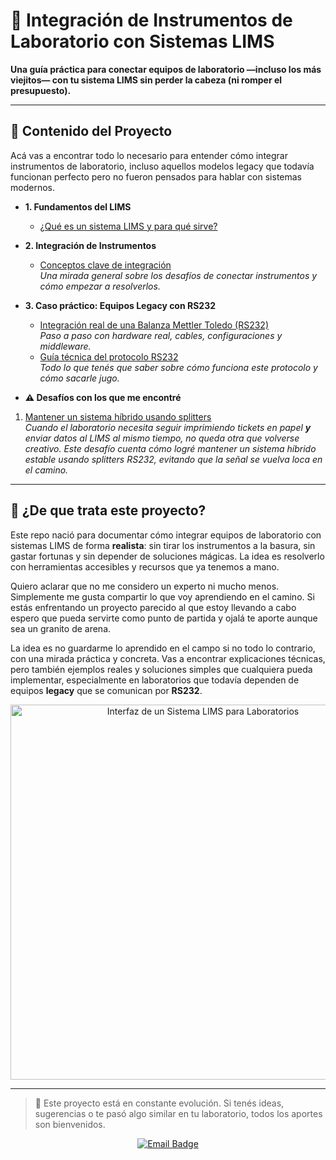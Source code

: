 # 🧪 Integración de Instrumentos de Laboratorio con Sistemas LIMS

**Una guía práctica para conectar equipos de laboratorio —incluso los más viejitos— con tu sistema LIMS sin perder la cabeza (ni romper el presupuesto).**

---

## 📖 Contenido del Proyecto

Acá vas a encontrar todo lo necesario para entender cómo integrar instrumentos de laboratorio, incluso aquellos modelos legacy que todavía funcionan perfecto pero no fueron pensados para hablar con sistemas modernos.

* **1. Fundamentos del LIMS**
    * [¿Qué es un sistema LIMS y para qué sirve?](docs/lims.md)

* **2. Integración de Instrumentos**
    * [Conceptos clave de integración](docs/instruments-integration.md)  
        _Una mirada general sobre los desafíos de conectar instrumentos y cómo empezar a resolverlos._

* **3. Caso práctico: Equipos Legacy con RS232**
    * [Integración real de una Balanza Mettler Toledo (RS232)](docs/legacy-instruments-integration.md)  
        _Paso a paso con hardware real, cables, configuraciones y middleware._
    * [Guía técnica del protocolo RS232](docs/RS232-fundamental-concepts.md)  
        _Todo lo que tenés que saber sobre cómo funciona este protocolo y cómo sacarle jugo._


* **⚠️ Desafíos con los que me encontré**

1. [Mantener un sistema híbrido usando splitters](docs/sistema-hibrido.md)  
   _Cuando el laboratorio necesita seguir imprimiendo tickets en papel **y** enviar datos al LIMS al mismo tiempo, no queda otra que volverse creativo. Este desafío cuenta cómo logré mantener un sistema híbrido estable usando splitters RS232, evitando que la señal se vuelva loca en el camino._


---

## 📝 ¿De que trata este proyecto?

Este repo nació para documentar cómo integrar equipos de laboratorio con sistemas LIMS de forma **realista**: sin tirar los instrumentos a la basura, sin gastar fortunas y sin depender de soluciones mágicas. La idea es resolverlo con herramientas accesibles y recursos que ya tenemos a mano.

Quiero aclarar que no me considero un experto ni mucho menos. Simplemente me gusta compartir lo que voy aprendiendo en el camino. Si estás enfrentando un proyecto parecido al que estoy llevando a cabo espero que pueda servirte como punto de partida y ojalá te aporte aunque sea un granito de arena.


La idea es no guardarme lo aprendido en el campo si no todo lo contrario, con una mirada práctica y concreta. Vas a encontrar explicaciones técnicas, pero también ejemplos reales y soluciones simples que cualquiera pueda implementar, especialmente en laboratorios que todavía dependen de equipos **legacy** que se comunican por **RS232**.

<p align="center">
    <img src="https://media.licdn.com/dms/image/C5612AQFOWJ8Dwntwpg/article-cover_image-shrink_720_1280/0/1591671532125?e=2147483647&v=beta&t=rrZzjJp24OxLL7XAai05PrVAqV7BneDYCKgRS_eAXv4" alt="Interfaz de un Sistema LIMS para Laboratorios" width="600"/>
</p>

---

> 💬 Este proyecto está en constante evolución. Si tenés ideas, sugerencias o te pasó algo similar en tu laboratorio, todos los aportes son bienvenidos.

<p align="center">
  <a href="mailto:facundomoriconi.code@gmail.com">
    <img src="https://img.shields.io/badge/Contactar por email-D14836?style=for-the-badge&logo=gmail&logoColor=white" alt="Email Badge"/>
  </a>
</p>
